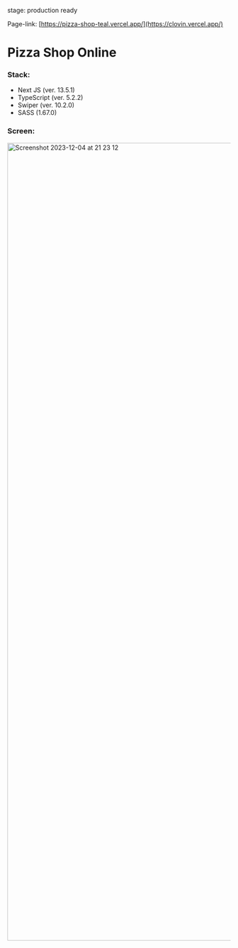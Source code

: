 stage: production ready

Page-link: [https://pizza-shop-teal.vercel.app/](https://clovin.vercel.app/)

# Pizza Shop Online
### Stack:
-  Next JS  (ver. 13.5.1)
- TypeScript (ver. 5.2.2)
- Swiper (ver. 10.2.0)
-  SASS (1.67.0)

### Screen:
<img width="1800" alt="Screenshot 2023-12-04 at 21 23 12" src="https://github.com/DanyloDiachenko/clovin/assets/107757498/9749e1e0-0be9-495c-b061-d7ab0334dba3">

